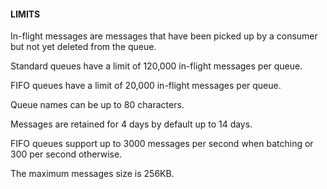 #### LIMITS


In-flight messages are messages that have been picked up by a consumer but not yet deleted from the queue.


Standard queues have a limit of 120,000 in-flight messages per queue.


FIFO queues have a limit of 20,000 in-flight messages per queue.


Queue names can be up to 80 characters.


Messages are retained for 4 days by default up to 14 days.


FIFO queues support up to 3000 messages per second when batching or 300 per second otherwise.


The maximum messages size is 256KB.

